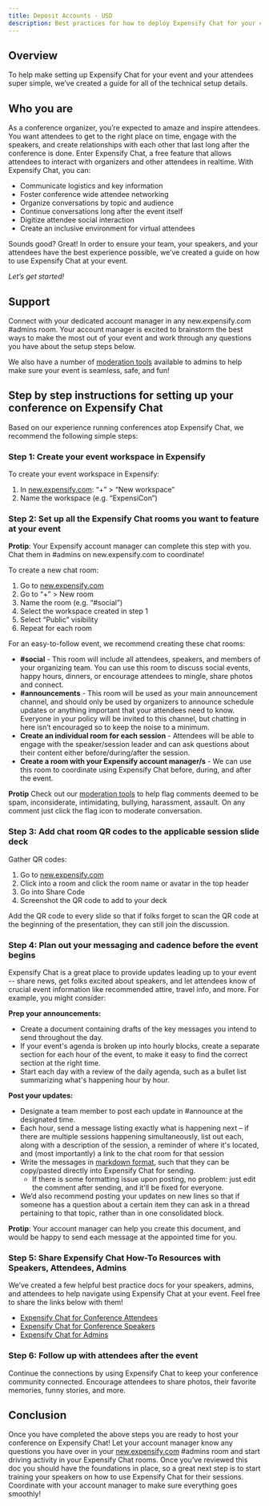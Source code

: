 ```yaml
---
title: Deposit Accounts - USD
description: Best practices for how to deploy Expensify Chat for your conference
---
```

## Overview
To help make setting up Expensify Chat for your event and your attendees super simple, we’ve created a guide for all of the technical setup details.

## Who you are
As a conference organizer, you’re expected to amaze and inspire attendees. You want attendees to get to the right place on time, engage with the speakers, and create relationships with each other that last long after the conference is done. Enter Expensify Chat, a free feature that allows attendees to interact with organizers and other attendees in realtime. With Expensify Chat, you can:

- Communicate logistics and key information
- Foster conference wide attendee networking
- Organize conversations by topic and audience
- Continue conversations long after the event itself
- Digitize attendee social interaction
- Create an inclusive environment for virtual attendees

Sounds good? Great! In order to ensure your team, your speakers, and your attendees have the best experience possible, we’ve created a guide on how to use Expensify Chat at your event.

*Let’s get started!*


## Support
Connect with your dedicated account manager in any new.expensify.com #admins room. Your account manager is excited to brainstorm the best ways to make the most out of your event and work through any questions you have about the setup steps below.

We also have a number of [moderation tools](https://help.expensify.com/articles/other/Everything-About-Chat#flagging-content-as-offensive) available to admins to help make sure your event is seamless, safe, and fun!

## Step by step instructions for setting up your conference on Expensify Chat
Based on our experience running conferences atop Expensify Chat, we recommend the following simple steps:

### Step 1: Create your event workspace in Expensify
To create your event workspace in Expensify:
1. In [new.expensify.com](https://new.expensify.com): “+” > “New workspace”
1. Name the workspace (e.g. “ExpensiCon”)

### Step 2: Set up all the Expensify Chat rooms you want to feature at your event
**Protip**: Your Expensify account manager can complete this step with you. Chat them in #admins on new.expensify.com to coordinate!

To create a new chat room:
1. Go to [new.expensify.com](https://new.expensify.com)
1. Go to “+” > New room
1. Name the room (e.g. “#social”)
1. Select the workspace created in step 1
1. Select “Public” visibility
1. Repeat for each room

For an easy-to-follow event, we recommend creating these chat rooms:

- **#social** - This room will include all attendees, speakers, and members of your organizing team. You can use this room to discuss social events, happy hours, dinners, or encourage attendees to mingle, share photos and connect.
- **#announcements** - This room will be used as your main announcement channel, and should only be used by organizers to announce schedule updates or anything important that your attendees need to know. Everyone in your policy will be invited to this channel, but chatting in here isn’t encouraged so to keep the noise to a minimum.
- **Create an individual room for each session** - Attendees will be able to engage with the speaker/session leader and can ask questions about their content either before/during/after the session.
- **Create a room with your Expensify account manager/s** - We can use this room to coordinate using Expensify Chat before, during, and after the event.

**Protip** Check out our [moderation tools](https://help.expensify.com/articles/other/Everything-About-Chat#flagging-content-as-offensive) to help flag comments deemed to be spam, inconsiderate, intimidating, bullying, harassment, assault. On any comment just click the flag icon to moderate conversation.

### Step 3: Add chat room QR codes to the applicable session slide deck
Gather QR codes:
1. Go to [new.expensify.com](https://new.expensify.com)
1. Click into a room and click the room name or avatar in the top header
1. Go into Share Code
1. Screenshot the QR code to add to your deck

Add the QR code to every slide so that if folks forget to scan the QR code at the beginning of the presentation, they can still join the discussion.

### Step 4: Plan out your messaging and cadence before the event begins
Expensify Chat is a great place to provide updates leading up to your event -- share news, get folks excited about speakers, and let attendees know of crucial event information like recommended attire, travel info, and more. For example, you might consider:

**Prep your announcements:**
- Create a document containing drafts of the key messages you intend to send throughout the day.
- If your event's agenda is broken up into hourly blocks, create a separate section for each hour of the event, to make it easy to find the correct section at the right time.
- Start each day with a review of the daily agenda, such as a bullet list summarizing what's happening hour by hour.

**Post your updates:**
- Designate a team member to post each update in #announce at the designated time.
- Each hour, send a message listing exactly what is happening next – if there are multiple sessions happening simultaneously, list out each, along with a description of the session, a reminder of where it's located, and (most importantly) a link to the chat room for that session
- Write the messages in [markdown format](https://help.expensify.com/articles/other/Everything-About-Chat#how-to-format-text), such that they can be copy/pasted directly into Expensify Chat for sending.
  - If there is some formatting issue upon posting, no problem: just edit the comment after sending, and it'll be fixed for everyone.
- We’d also recommend posting your updates on new lines so that if someone has a question about a certain item they can ask in a thread pertaining to that topic, rather than in one consolidated block.

**Protip**: Your account manager can help you create this document, and would be happy to send each message at the appointed time for you.

### Step 5: Share Expensify Chat How-To Resources with Speakers, Attendees, Admins
We’ve created a few helpful best practice docs for your speakers, admins, and attendees to help navigate using Expensify Chat at your event. Feel free to share the links below with them!

- [Expensify Chat for Conference Attendees](https://help.expensify.com/articles/other/Expensify-Chat-For-Conference-Attendees)
- [Expensify Chat for Conference Speakers](https://help.expensify.com/articles/other/Expensify-Chat-For-Conference-Speakers)
- [Expensify Chat for Admins](https://help.expensify.com/articles/other/Expensify-Chat-For-Admins)

### Step 6: Follow up with attendees after the event
Continue the connections by using Expensify Chat to keep your conference community connected. Encourage attendees to share photos, their favorite memories, funny stories, and more.

## Conclusion
Once you have completed the above steps you are ready to host your conference on Expensify Chat! Let your account manager know any questions you have over in your [new.expensify.com](https://new.expensify.com) #admins room and start driving activity in your Expensify Chat rooms. Once you’ve reviewed this doc you should have the foundations in place, so a great next step is to start training your speakers on how to use Expensify Chat for their sessions. Coordinate with your account manager to make sure everything goes smoothly!